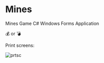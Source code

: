 # Mines

Mines Game C# Windows Forms Application

:moneybag: or :bomb:

Print screens:


![prtsc](https://user-images.githubusercontent.com/32882041/34389056-07288928-eb40-11e7-8d0f-cb8a41e7cd9d.jpg)
